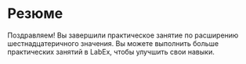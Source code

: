 # Резюме

Поздравляем! Вы завершили практическое занятие по расширению шестнадцатеричного значения. Вы можете выполнить больше практических занятий в LabEx, чтобы улучшить свои навыки.
